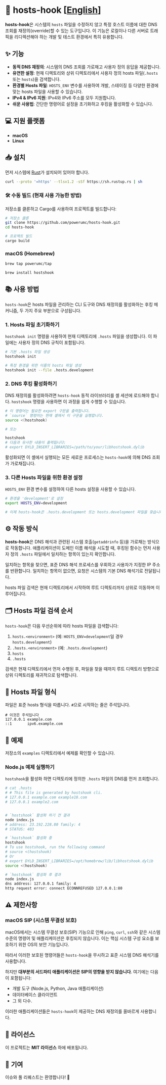 # 🔄 hosts-hook [[English](../README.md)]

**hosts-hook**은 시스템의 `hosts` 파일을 수정하지 않고 특정 호스트 이름에 대한 DNS 조회를 재정의(override)할 수 있는 도구입니다. 이 기능은 로컬이나 다른 서버로 트래픽을 리디렉션해야 하는 개발 및 테스트 환경에서 특히 유용합니다.

## ✨ 기능

- **동적 DNS 재정의**: 시스템의 DNS 조회를 가로채고 사용자 정의 응답을 제공합니다.
- **유연한 설정**: 현재 디렉토리와 상위 디렉토리에서 사용자 정의 hosts 파일(`.hosts` 또는 `hosts`)을 검색합니다.
- **환경별 Hosts 파일**: `HOSTS_ENV` 변수를 사용하여 개발, 스테이징 등 다양한 환경에 맞는 hosts 파일을 사용할 수 있습니다.
- **IPv4 & IPv6 지원**: IPv4와 IPv6 주소를 모두 지원합니다.
- **쉬운 사용법**: 간단한 명령어로 설정을 초기화하고 후킹을 활성화할 수 있습니다.

## 💻 지원 플랫폼

- **macOS**
- **Linux**

## 📥 설치

먼저 시스템에 [Rust](https://www.rust-lang.org/tools/install)가 설치되어 있어야 합니다.

```bash
curl --proto '=https' --tlsv1.2 -sSf https://sh.rustup.rs | sh
```

### 🛠️ 수동 빌드 (현재 사용 가능한 방법)

저장소를 클론하고 Cargo를 사용하여 프로젝트를 빌드합니다:

```bash
# 저장소 클론
git clone https://github.com/powerumc/hosts-hook.git
cd hosts-hook

# 프로젝트 빌드
cargo build
```

### macOS (Homebrew)

```bash
brew tap powerumc/tap

brew install hostshook
```

## 📚 사용 방법

`hosts-hook`은 hosts 파일을 관리하는 CLI 도구와 DNS 재정의를 활성화하는 후킹 메커니즘, 두 가지 주요 부분으로 구성됩니다.

### 1. Hosts 파일 초기화하기

`hostshook init` 명령을 사용하여 현재 디렉토리에 `.hosts` 파일을 생성합니다. 이 파일에는 사용자 정의 DNS 규칙이 포함됩니다.

```bash
# 기본 .hosts 파일 생성
hostshook init

# 특정 환경을 위한 이름의 hosts 파일 생성
hostshook init --file .hosts.development
```

### 2. DNS 후킹 활성화하기

DNS 재정의를 활성화하려면 `hosts-hook` 동적 라이브러리를 셸 세션에 로드해야 합니다. `hostshook` 명령을 사용하면 이 과정을 쉽게 수행할 수 있습니다.

```bash
# 이 명령어는 필요한 export 구문을 출력합니다.
# `source` 명령어는 현재 셸에서 이 구문을 실행합니다.
source <(hostshook)

# 또는

hostshook
# 다음과 유사한 내용이 출력됩니다:
# export DYLD_INSERT_LIBRARIES=/path/to/your/libhostshook.dylib
```
활성화되면 이 셸에서 실행되는 모든 새로운 프로세스는 `hosts-hook`에 의해 DNS 조회가 가로채집니다.

### 3. 다른 Hosts 파일을 위한 환경 설정

`HOSTS_ENV` 환경 변수를 설정하여 다른 hosts 설정을 사용할 수 있습니다.

```bash
# 환경을 'development'로 설정
export HOSTS_ENV=development

# 이제 hosts-hook은 .hosts.development 또는 hosts.development 파일을 찾습니다.
```

## ⚙️ 작동 방식

**hosts-hook**은 DNS 해석과 관련된 시스템 호출(`getaddrinfo` 등)을 가로채는 방식으로 작동합니다. 애플리케이션이 도메인 이름 해석을 시도할 때, 후킹된 함수는 먼저 사용자 정의 `.hosts` 파일에서 일치하는 항목이 있는지 확인합니다.

일치하는 항목을 찾으면, 표준 DNS 해석 프로세스를 우회하고 사용자가 지정한 IP 주소를 반환합니다. 일치하는 항목이 없으면, 요청은 시스템의 기본 DNS 해석기로 전달됩니다.

hosts 파일 검색은 현재 디렉토리에서 시작하여 루트 디렉토리까지 상위로 이동하며 이루어집니다.

## 🗂️ Hosts 파일 검색 순서

`hosts-hook`은 다음 우선순위에 따라 hosts 파일을 검색합니다:

1.  `hosts.<environment>` (예: `HOSTS_ENV=development`일 경우 `hosts.development`)
2.  `.hosts.<environment>` (예: `.hosts.development`)
3.  `hosts`
4.  `.hosts`

검색은 현재 디렉토리에서 먼저 수행된 후, 파일을 찾을 때까지 루트 디렉토리 방향으로 상위 디렉토리를 재귀적으로 탐색합니다.

## 📄 Hosts 파일 형식

파일은 표준 hosts 형식을 따릅니다. `#`으로 시작하는 줄은 주석입니다.

```
# 이것은 주석입니다
127.0.0.1 example.com
::1       ipv6.example.com
```

## 🧪 예제

저장소의 `examples` 디렉토리에서 예제를 확인할 수 있습니다.

### Node.js 예제 실행하기

`hostshook`을 활성화 하면 디렉토리에 정의한 `.hosts` 파일의 DNS를 먼저 조회합니다.

```bash
# cat .hosts
# # This file is generated by hostshook cli.
# 127.0.0.1 example.com example10.com
# 127.0.0.1 example2.com


# `hostshook` 활성화 하기 전 결과
node index.js
# address: 23.192.228.80 family: 4
# STATUS: 403

# `hostshook` 활성화 중
hostshook
# To use hostshook, run the following command
# source <(hostshook)
# Or
# export DYLD_INSERT_LIBRARIES=/opt/homebrew/lib/libhostshook.dylib
source <(hostshook)

# `hostshook` 활성화 후 결과
node index.js
dns address: 127.0.0.1 family: 4
http request error: connect ECONNREFUSED 127.0.0.1:80
```

## ⚠️ 제한사항

### macOS SIP (시스템 무결성 보호)

macOS에서는 시스템 무결성 보호(SIP) 기능으로 인해 `ping`, `curl`, `ssh`와 같은 시스템 수준의 명령어 및 애플리케이션은 후킹되지 않습니다. 이는 핵심 시스템 구성 요소를 보호하기 위한 OS의 보안 기능입니다.

따라서 이러한 보호된 명령어들은 `hosts-hook`을 무시하고 표준 시스템 DNS 해석기를 사용합니다.

하지만 **대부분의 서드파티 애플리케이션은 SIP의 영향을 받지 않습니다**. 여기에는 다음이 포함됩니다:
- 개발 도구 (Node.js, Python, Java 애플리케이션)
- 데이터베이스 클라이언트
- 그 외 다수.

이러한 애플리케이션들은 `hosts-hook`이 제공하는 DNS 재정의를 올바르게 사용합니다.

## 📜 라이선스

이 프로젝트는 **MIT 라이선스** 하에 배포됩니다.

## 👥 기여

이슈와 풀 리퀘스트는 환영합니다! 🙏
